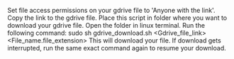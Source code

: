 Set file access permissions on your gdrive file to 'Anyone with the link'.
Copy the link to the gdrive file.
Place this script in folder where you want to download your gdrive file.
Open the folder in linux terminal.
Run the following command: sudo sh gdrive_download.sh <Gdrive_file_link> <File_name.file_extension>
This will download your file.
If download gets interrupted, run the same exact command again to resume your download.
